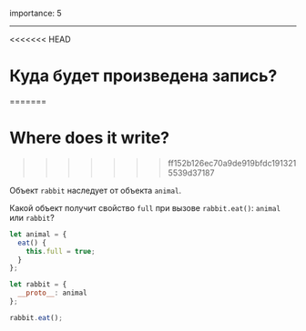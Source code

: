 importance: 5

---

<<<<<<< HEAD
# Куда будет произведена запись?
=======
# Where does it write?
>>>>>>> ff152b126ec70a9de919bfdc1913215539d37187

Объект `rabbit` наследует от объекта `animal`.

Какой объект получит свойство `full` при вызове `rabbit.eat()`: `animal` или `rabbit`? 

```js
let animal = {
  eat() {
    this.full = true;
  }
};

let rabbit = {
  __proto__: animal
};

rabbit.eat();
```
